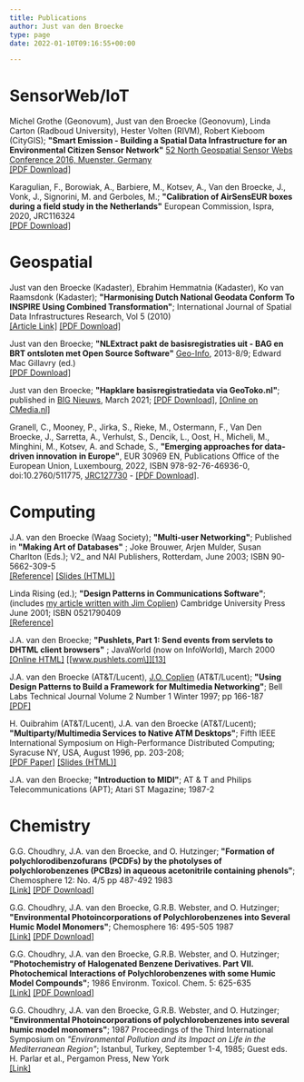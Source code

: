 ```yaml
---
title: Publications
author: Just van den Broecke
type: page
date: 2022-01-10T09:16:55+00:00

---
```

# SensorWeb/IoT

Michel Grothe (Geonovum), Just van den Broecke (Geonovum), Linda Carton (Radboud University), Hester Volten (RIVM), Robert Kieboom (CityGIS); **"Smart Emission - Building a Spatial Data Infrastructure for an Environmental Citizen Sensor Network"**   [52 North   Geospatial Sensor Webs Conference 2016, Muenster, Germany ][1]  
[\[PDF Download\]][2]

Karagulian, F., Borowiak, A., Barbiere, M., Kotsev, A., Van den Broecke, J., Vonk, J., Signorini, M. and Gerboles, M.; **"Calibration of AirSensEUR boxes during a field study in the Netherlands"**   European Commission, Ispra, 2020, JRC116324  
[\[PDF Download\]][3]

# Geospatial

Just van den Broecke (Kadaster), Ebrahim Hemmatnia (Kadaster), Ko van Raamsdonk (Kadaster); **"Harmonising Dutch National Geodata Conform To INSPIRE Using Combined Transformation"**; International Journal of Spatial Data Infrastructures Research, Vol 5 (2010)  
[\[Article Link\]][4] [\[PDF Download\]][5]

Just van den Broecke; **"NLExtract pakt de basisregistraties uit - BAG en BRT ontsloten met Open Source Software"** [Geo-Info][6], 2013-8/9; Edward Mac Gillavry (ed.)  
[\[PDF Download\]][7]

Just van den Broecke; **"Hapklare basisregistratiedata via GeoToko.nl"**; published in [BIG Nieuws][25], March 2021; 
[\[PDF Download\]][26], [\[Online on CMedia.nl\]][27]

Granell, C., Mooney, P., Jirka, S., Rieke, M., Ostermann, F., Van Den Broecke, J., Sarretta, A., Verhulst, S., Dencik, L., Oost, H., Micheli, M., Minghini, M., Kotsev, A. and Schade, S., **"Emerging approaches for data-driven innovation in Europe"**, EUR 30969 EN, Publications Office of the European Union, Luxembourg, 2022, ISBN 978-92-76-46936-0, doi:10.2760/511775, [JRC127730][28] - [\[PDF Download\]][29].

# Computing

J.A. van den Broecke (Waag Society); **"Multi-user Networking"**; Published in **"Making Art of Databases"** ; Joke Brouwer, Arjen Mulder, Susan Charlton (Eds.); V2_ and NAI Publishers, Rotterdam, June 2003; ISBN 90-5662-309-5  
[\[Reference\]][8] [\[Slides (HTML)\]][9]

Linda Rising (ed.); **"Design Patterns in Communications Software"**; (includes [my article written with Jim Coplien][10]) Cambridge University Press June 2001; ISBN 0521790409  
[\[Reference\]][11]

J.A. van den Broecke; **"Pushlets, Part 1: Send events from servlets to DHTML client browsers"** ; JavaWorld (now on InfoWorld), March 2000  
[\[Online HTML\]][12] [\[www.pushlets.com\]][13]

J.A. van den Broecke (AT&T/Lucent), [J.O. Coplien][14] (AT&T/Lucent); **"Using Design Patterns to Build a Framework for Multimedia Networking"**; Bell Labs Technical Journal Volume 2 Number 1 Winter 1997; pp 166-187  
[\[PDF\]][15]

H. Ouibrahim (AT&T/Lucent), J.A. van den Broecke (AT&T/Lucent); **"Multiparty/Multimedia Services to Native ATM Desktops"**; Fifth IEEE International Symposium on High-Performance Distributed Computing; Syracuse NY, USA, August 1996, pp. 203-208;  
[\[PDF Paper\]][16] [\[Slides (HTML)\]][17]

J.A. van den Broecke; **"Introduction to MIDI"**; AT & T and Philips Telecommunications (APT); Atari ST Magazine; 1987-2

# Chemistry

G.G. Choudhry, J.A. van den Broecke, and O. Hutzinger; **"Formation of polychlorodibenzofurans (PCDFs) by the photolyses of polychlorobenzenes (PCBzs) in aqueous acetonitrile containing phenols"**; Chemosphere 12: No. 4/5 pp 487-492 1983  
[\[Link\]][18] [\[PDF Download\]][19]

G.G. Choudhry, J.A. van den Broecke, G.R.B. Webster, and O. Hutzinger; **"Environmental Photoincorporations of Polychlorobenzenes into Several Humic Model Monomers"**; Chemosphere 16: 495-505 1987  
[\[Link\]][20] [\[PDF Download\]][21]

G.G. Choudhry, J.A. van den Broecke, G.R.B. Webster, and O. Hutzinger; **"Photochemistry of Halogenated Benzene Derivatives. Part VII. Photochemical Interactions of Polychlorobenzenes with some Humic Model Compounds"**; 1986 Environm. Toxicol. Chem. 5: 625-635  
[\[Link\]][22] [\[PDF Download\]][23]

G.G. Choudhry, J.A. van den Broecke, G.R.B. Webster, and O. Hutzinger; **"Environmental Photoincorporations of polychlorobenzenes into several humic model monomers"**; 1987 Proceedings of the Third International Symposium on *"Environmental Pollution and its Impact on Life in the Mediterranean Region"*; Istanbul, Turkey, September 1-4, 1985; Guest eds. H. Parlar et al., Pergamon Press, New York  
[\[Link\]][24]

[1]: https://52north.org/files/sensorweb/GSWConference2016/Geospatial_Sensor_Webs_Conference_2016_2.pdf
[2]: https://smartplatform.readthedocs.io/en/latest/_static/dissemination/sensorweb-munster-30aug2016/paper-munster-conf.pdf
[3]: https://www.researchgate.net/publication/344163000_Calibration_of_AirSensEUR_boxes_during_a_field_study_in_the_Netherlands
[4]: https://ijsdir.jrc.ec.europa.eu/index.php/ijsdir/article/view/181
[5]: https://files.justobjects.nl/doc/inspire-harm-jrc-2010.pdf
[6]: https://www.geo-info.nl/
[7]: https://files.justobjects.nl/doc/nlextract-geoinfo-130908.pdf
[8]: https://www.v2.nl/publishing/making-art-of-databases
[9]: https://files.justobjects.nl/presentation/deaf03/slide.0.0.html
[10]: https://files.justobjects.nl/doc/bltj97.pdf
[11]: https://portal.acm.org/citation.cfm?id=566110
[12]: https://www.infoworld.com/article/2076063/pushlets--send-events-from-servlets-to-dhtml-client-browsers.html
[13]: https://www.pushlets.com/
[14]: https://www.linkedin.com/in/coplien
[15]: https://files.justobjects.nl/doc/bltj97.pdf
[16]: https://files.justobjects.nl/doc/hpdc96.pdf
[17]: https://files.justobjects.nl/doc/hpdc-slides/index.htm
[18]: https://www.sciencedirect.com/science/article/pii/0045653583901984
[19]: https://files.justobjects.nl/doc/choudhry1983.pdf
[20]: https://www.sciencedirect.com/science/article/pii/0045653587902578
[21]: https://files.justobjects.nl/doc/choudhry1987.pdf
[22]: ttp://onlinelibrary.wiley.com/doi/10.1002/etc.5620050703/abstract
[23]: https://files.justobjects.nl/doc/choudhry1986.pdf
[24]: https://www.sciencedirect.com/science/article/pii/0045653587902578
[25]: https://bignieuws.nl/
[26]: https://files.justobjects.nl/doc/geotoko-bignieuws-mrt2021.pdf
[27]: https://magazine.cmedia.nl/bignieuws-2-2021#!/hapklare-basisregistratiedata-via-geotokonl
[28]: https://publications.jrc.ec.europa.eu/repository/handle/JRC127730
[29]: https://publications.jrc.ec.europa.eu/repository/bitstream/JRC127730/JRC127730_01.pdf
